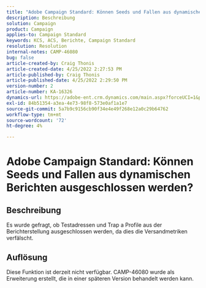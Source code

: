 ```yaml
---
title: "Adobe Campaign Standard: Können Seeds und Fallen aus dynamischen Berichten ausgeschlossen werden?"
description: Beschreibung
solution: Campaign
product: Campaign
applies-to: Campaign Standard
keywords: KCS, ACS, Berichte, Campaign Standard
resolution: Resolution
internal-notes: CAMP-46080
bug: false
article-created-by: Craig Thonis
article-created-date: 4/25/2022 2:27:53 PM
article-published-by: Craig Thonis
article-published-date: 4/25/2022 2:29:50 PM
version-number: 2
article-number: KA-16326
dynamics-url: https://adobe-ent.crm.dynamics.com/main.aspx?forceUCI=1&pagetype=entityrecord&etn=knowledgearticle&id=1a050fe1-a3c4-ec11-a7b6-0022480a1ec2
exl-id: 84b51354-a3ea-4e73-98f8-573e0af1a1e7
source-git-commit: 5a7b9c9156cb90f34e4e49f268e12a0c29b64762
workflow-type: tm+mt
source-wordcount: '72'
ht-degree: 4%

---
```


# Adobe Campaign Standard: Können Seeds und Fallen aus dynamischen Berichten ausgeschlossen werden?

## Beschreibung


Es wurde gefragt, ob Testadressen und Trap a Profile aus der Berichterstellung ausgeschlossen werden, da dies die Versandmetriken verfälscht.


## Auflösung


Diese Funktion ist derzeit nicht verfügbar. CAMP-46080 wurde als Erweiterung erstellt, die in einer späteren Version behandelt werden kann.
